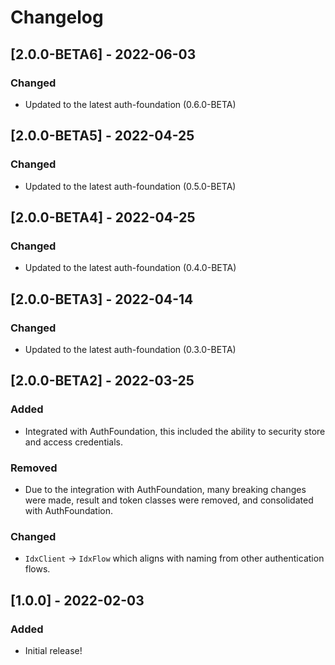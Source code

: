 # Changelog

## [2.0.0-BETA6] - 2022-06-03
### Changed
- Updated to the latest auth-foundation (0.6.0-BETA)

## [2.0.0-BETA5] - 2022-04-25
### Changed
- Updated to the latest auth-foundation (0.5.0-BETA)

## [2.0.0-BETA4] - 2022-04-25
### Changed
- Updated to the latest auth-foundation (0.4.0-BETA)

## [2.0.0-BETA3] - 2022-04-14
### Changed
- Updated to the latest auth-foundation (0.3.0-BETA)

## [2.0.0-BETA2] - 2022-03-25
### Added
- Integrated with AuthFoundation, this included the ability to security store and access credentials.

### Removed
- Due to the integration with AuthFoundation, many breaking changes were made, result and token classes were removed, and consolidated with AuthFoundation.

### Changed
- `IdxClient` -> `IdxFlow` which aligns with naming from other authentication flows.

## [1.0.0] - 2022-02-03
### Added
- Initial release!
